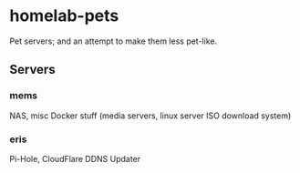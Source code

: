 # homelab-pets

Pet servers; and an attempt to make them less pet-like.

## Servers

### mems

NAS, misc Docker stuff (media servers, linux server ISO download system)

### eris

Pi-Hole, CloudFlare DDNS Updater
